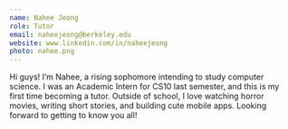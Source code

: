```yaml
---
name: Nahee Jeong
role: Tutor
email: naheejeong@berkeley.edu
website: www.linkedin.com/in/naheejeong
photo: nahee.png
---
```

Hi guys! I’m Nahee, a rising sophomore intending to study computer science. I was an Academic Intern for CS10 last semester, and this is my first time becoming a tutor. Outside of school, I love watching horror movies, writing short stories, and building cute mobile apps. Looking forward to getting to know you all!
